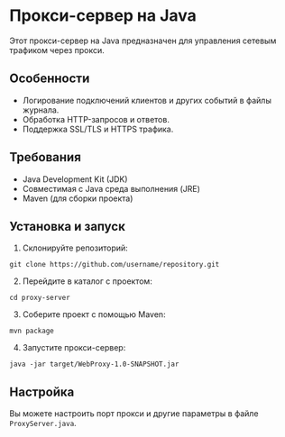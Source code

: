 # Прокси-сервер на Java

Этот прокси-сервер на Java предназначен для управления сетевым трафиком через прокси.

## Особенности

- Логирование подключений клиентов и других событий в файлы журнала.
- Обработка HTTP-запросов и ответов.
- Поддержка SSL/TLS и HTTPS трафика.

## Требования

- Java Development Kit (JDK)
- Совместимая с Java среда выполнения (JRE)
- Maven (для сборки проекта)

## Установка и запуск

1. Склонируйте репозиторий:

```git clone https://github.com/username/repository.git```


2. Перейдите в каталог с проектом:

```cd proxy-server```


3. Соберите проект с помощью Maven:

```mvn package```


4. Запустите прокси-сервер:

```java -jar target/WebProxy-1.0-SNAPSHOT.jar```


## Настройка

Вы можете настроить порт прокси и другие параметры в файле `ProxyServer.java`.

